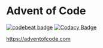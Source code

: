 # Advent of Code

[![codebeat badge](https://codebeat.co/badges/182b87d6-6711-4a10-84be-4911622e9da0)](https://codebeat.co/projects/github-com-lukaselmer-adventofcode-master) [![Codacy Badge](https://api.codacy.com/project/badge/Grade/213fc9a900404738b584be3e8d605b47)](https://www.codacy.com/app/lukaselmer/adventofcode?utm_source=github.com&amp;utm_medium=referral&amp;utm_content=lukaselmer/adventofcode&amp;utm_campaign=Badge_Grade)

<https://adventofcode.com>
